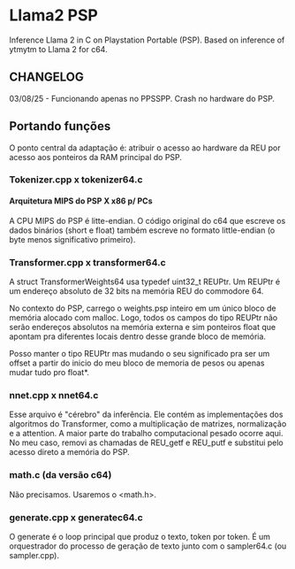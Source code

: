 # Llama2 PSP
Inference Llama 2 in C on Playstation Portable (PSP). Based on inference of ytmytm to Llama 2 for c64.

## CHANGELOG

03/08/25 - Funcionando apenas no PPSSPP. Crash no hardware do PSP.  

## Portando funções
O ponto central da adaptação é: atribuir o acesso ao hardware da REU por acesso aos ponteiros da RAM principal do PSP.

### Tokenizer.cpp x tokenizer64.c
#### Arquitetura MIPS do PSP X x86 p/ PCs
A CPU MIPS do PSP é litte-endian. O código original do c64
que escreve os dados binários (short e float) também escreve
no formato little-endian (o byte menos significativo primeiro).

### Transformer.cpp x transformer64.c
A struct TransformerWeights64 usa typedef uint32_t REUPtr.
Um REUPtr é um endereço absoluto de 32 bits na memória REU do
commodore 64.   

No contexto do PSP, carrego o weights.psp inteiro em um único
bloco de memória alocado com malloc. Logo, todos os campos
do tipo REUPtr não serão endereços absolutos na memória
externa e sim ponteiros float que apontam pra diferentes
locais dentro desse grande bloco de memória.

Posso manter o tipo REUPtr mas mudando o seu significado pra ser um offset a partir do inicio do meu bloco de memoria de pesos ou apenas mudar tudo pro float*.

### nnet.cpp x nnet64.c
Esse arquivo é "cérebro" da inferência. Ele contém as implementações dos algoritmos do Transformer, como a multiplicação de matrizes, normalização e a attention. A maior parte do trabalho computacional pesado ocorre aqui.
No meu caso, removi as chamadas de REU_getf e REU_putf e substitui pelo acesso
direto a memória do PSP.

### math.c (da versão c64)
Não precisamos. Usaremos o <math.h>.

### generate.cpp x generatec64.c
O generate é o loop principal que produz o texto, token por token.
É um orquestrador do processo de geração de texto junto com o sampler64.c (ou sampler.cpp).

